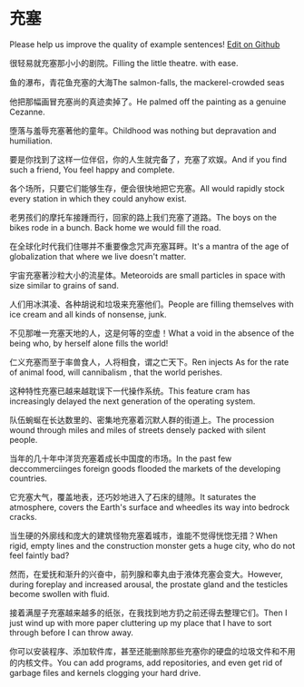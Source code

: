 # 充塞

Please help us improve the quality of example sentences! [Edit on Github](https://github.com/jiyushe/jiyu-example-sentence-source/blob/main/chinese/chongse.md)

<p><span class="chinese">很轻易就充塞那小小的剧院。</span><span class="english">Filling the little theatre. with ease.</span></p>

<p><span class="chinese">鱼的瀑布，青花鱼充塞的大海</span><span class="english">The salmon-falls, the mackerel-crowded seas</span></p>

<p><span class="chinese">他把那幅画冒充塞尚的真迹卖掉了。</span><span class="english">He palmed off the painting as a genuine Cezanne.</span></p>

<p><span class="chinese">堕落与羞辱充塞著他的童年。</span><span class="english">Childhood was nothing but depravation and humiliation.</span></p>

<p><span class="chinese">要是你找到了这样一位伴侣，你的人生就完备了，充塞了欢娱。</span><span class="english">And if you find such a friend, You feel happy and complete.</span></p>

<p><span class="chinese">各个场所，只要它们能够生存，便会很快地把它充塞。</span><span class="english">All would rapidly stock every station in which they could anyhow exist.</span></p>

<p><span class="chinese">老男孩们的摩托车接踵而行，回家的路上我们充塞了道路。</span><span class="english">The boys on the bikes rode in a bunch. Back home we would fill the road.</span></p>

<p><span class="chinese">在全球化时代我们住哪并不重要像念咒声充塞耳畔。</span><span class="english">It's a mantra of the age of globalization that where we live doesn't matter.</span></p>

<p><span class="chinese">宇宙充塞著沙粒大小的流星体。</span><span class="english">Meteoroids are small particles in space with size similar to grains of sand.</span></p>

<p><span class="chinese">人们用冰淇凌、各种胡说和垃圾来充塞他们。</span><span class="english">People are filling themselves with ice cream and all kinds of nonsense, junk.</span></p>

<p><span class="chinese">不见那唯一充塞天地的人，这是何等的空虚！</span><span class="english">What a void in the absence of the being who, by herself alone fills the world!</span></p>

<p><span class="chinese">仁义充塞而至于率兽食人，人将相食，谓之亡天下。</span><span class="english">Ren injects As for the rate of animal food, will cannibalism , that the world perishes.</span></p>

<p><span class="chinese">这种特性充塞已越来越耽误下一代操作系统。</span><span class="english">This feature cram has increasingly delayed the next generation of the operating system.</span></p>

<p><span class="chinese">队伍蜿蜒在长达数里的、密集地充塞着沉默人群的街道上。</span><span class="english">The procession wound through miles and miles of streets densely packed with silent people.</span></p>

<p><span class="chinese">当年的几十年中洋货充塞着成长中国度的市场。</span><span class="english">In the past few deccommerciinges foreign goods flooded the markets of the developing countries.</span></p>

<p><span class="chinese">它充塞大气，覆盖地表，还巧妙地进入了石床的缝隙。</span><span class="english">It saturates the atmosphere, covers the Earth's surface and wheedles its way into bedrock cracks.</span></p>

<p><span class="chinese">当生硬的外廓线和庞大的建筑怪物充塞着城市，谁能不觉得恍惚无措？</span><span class="english">When rigid, empty lines and the construction monster gets a huge city, who do not feel faintly bad?</span></p>

<p><span class="chinese">然而，在爱抚和渐升的兴奋中，前列腺和睾丸由于液体充塞会变大。</span><span class="english">However, during foreplay and increased arousal, the prostate gland and the testicles become swollen with fluid.</span></p>

<p><span class="chinese">接着满屋子充塞越来越多的纸张，在我找到地方扔之前还得去整理它们。</span><span class="english">Then I just wind up with more paper cluttering up my place that I have to sort through before I can throw away.</span></p>

<p><span class="chinese">你可以安装程序、添加软件库，甚至还能删除那些充塞你的硬盘的垃圾文件和不用的内核文件。</span><span class="english">You can add programs, add repositories, and even get rid of garbage files and kernels clogging your hard drive.</span></p>


